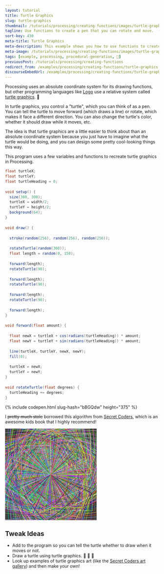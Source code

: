 ```yaml
---
layout: tutorial
title: Turtle Graphics
slug: turtle-graphics
thumbnail: /tutorials/processing/creating-functions/images/turtle-graphics-1.gif
tagline: Use functions to create a pen that you can rotate and move.
sort-key: 430
meta-title: Turtle Graphics
meta-description: This example shows you how to use functions to create a pen that you can rotate and move.
meta-image: /tutorials/processing/creating-functions/images/turtle-graphics-2.png
tags: [example, processing, procedural-generation, 🐢]
previousPost: /tutorials/processing/creating-functions
redirect_from: /examples/processing/creating-functions/turtle-graphics
discourseEmbedUrl: /examples/processing/creating-functions/turtle-graphics
---
```


Processing uses an absolute coordinate system for its drawing functions, but other programming languages like [Logo](https://en.wikipedia.org/wiki/Logo_(programming_language)) use a relative system called [turtle graphics](https://en.wikipedia.org/wiki/Turtle_graphics). :turtle:

In turtle graphics, you control a "turtle", which you can think of as a pen. You can tell the turtle to move forward (which draws a line) or rotate, which makes it face a different direction. You can also change the turtle's color, whether it should draw while it moves, etc.

The idea is that turtle graphics are a little easier to think about than an absolute coordinate system because you just have to imagine what the turtle would be doing, and you can design some pretty cool-looking things this way.

This program uses a few variables and functions to recreate turtle graphics in Processing.


```java
float turtleX;
float turtleY;
float turtleHeading = 0;

void setup() {
  size(300, 300);
  turtleX = width/2;
  turtleY = height/2;
  background(64);
}

void draw() {

  stroke(random(256), random(256), random(256));

  rotateTurtle(random(360));
  float length = random(0, 150);

  forward(length);
  rotateTurtle(90);

  forward(length);
  rotateTurtle(90);

  forward(length);
  rotateTurtle(90);

  forward(length);
}

void forward(float amount) {

  float newX = turtleX + cos(radians(turtleHeading)) * amount;
  float newY = turtleY + sin(radians(turtleHeading)) * amount;

  line(turtleX, turtleY, newX, newY);
  fill(0);

  turtleX = newX;
  turtleY = newY;
}

void rotateTurtle(float degrees) {
  turtleHeading += degrees;
}
```

{% include codepen.html slug-hash="bBGQdw" height="375" %}

I ~~pretty much stole~~ borrowed this algorithm from [Secret Coders](http://www.secret-coders.com/), which is an awesome kids book that I highly recommend!

![🐢 graphics](/tutorials/processing/creating-functions/images/turtle-graphics-3.png)

## Tweak Ideas

- Add to the program so you can tell the turtle whether to draw when it moves or not.
- Draw a turtle using turtle graphics. 🐢 :turtle: 🐢
- Look up examples of turtle graphics art (like the [Secret Coders art gallery](http://www.secret-coders.com/turtle-art-gallery/)) and then make your own!
